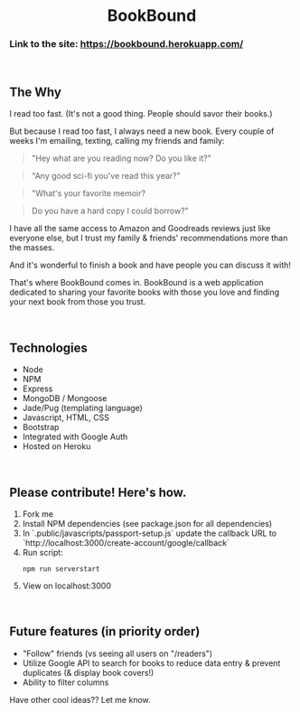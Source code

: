 <h1 align="center">BookBound</h1>

### Link to the site: https://bookbound.herokuapp.com/

<br>

## The Why

I read too fast. (It's not a good thing. People should savor their books.)

But because I read too fast, I always need a new book. Every couple of weeks I'm emailing, texting, calling my friends and family:

> "Hey what are you reading now? Do you like it?"

> "Any good sci-fi you've read this year?"

> "What's your favorite memoir?

> Do you have a hard copy I could borrow?"

I have all the same access to Amazon and Goodreads reviews just like everyone else, but I trust my family & friends' recommendations more than the masses. 

And it's wonderful to finish a book and have people you can discuss it with!

That's where BookBound comes in. BookBound is a web application dedicated to sharing your favorite books with those you love and finding your next book from those you trust.

<br>

## Technologies
<ul>
  <li>Node</li>
  <li>NPM</li>
  <li>Express</li>
  <li>MongoDB / Mongoose</li>
  <li>Jade/Pug (templating language)</li>
  <li>Javascript, HTML, CSS</li>
  <li>Bootstrap</li>
  <li>Integrated with Google Auth</li>
  <li>Hosted on Heroku</li> 
</ul>

<br>

## Please contribute! Here's how.

<ol>
<li>Fork me</li>

<li>Install NPM dependencies (see package.json for all dependencies)</li>

<li>In `.public/javascripts/passport-setup.js` update the callback URL to `http://localhost:3000/create-account/google/callback`</li>

<li>Run script:</li> 

```
npm run serverstart
```
<li>View on localhost:3000</li>
</ol>

<br>

## Future features (in priority order)
<ul>
 <li>"Follow" friends (vs seeing all users on "/readers")</li>
 <li>Utilize Google API to search for books to reduce data entry & prevent duplicates (& display book covers!)</li>
  <li>Ability to filter columns</li>
</ul>

Have other cool ideas?? Let me know.


